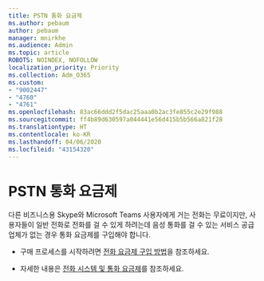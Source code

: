 ```yaml
---
title: PSTN 통화 요금제
ms.author: pebaum
author: pebaum
manager: mnirkhe
ms.audience: Admin
ms.topic: article
ROBOTS: NOINDEX, NOFOLLOW
localization_priority: Priority
ms.collection: Adm_O365
ms.custom:
- "9002447"
- "4760"
- "4761"
ms.openlocfilehash: 83ac66ddd2f5dac25aaa0b2ac3fe855c2e29f988
ms.sourcegitcommit: ff4b89d630597a044441e56d415b5b566a821f28
ms.translationtype: HT
ms.contentlocale: ko-KR
ms.lasthandoff: 04/06/2020
ms.locfileid: "43154320"
---
```

# <a name="pstn-calling-plans"></a>PSTN 통화 요금제

다른 비즈니스용 Skype와 Microsoft Teams 사용자에게 거는 전화는 무료이지만, 사용자들이 일반 전화로 전화를 걸 수 있게 하려는데 음성 통화를 걸 수 있는 서비스 공급업체가 없는 경우 통화 요금제를 구입해야 합니다.  

- 구매 프로세스를 시작하려면 [전화 요금제 구입 방법](https://docs.microsoft.com/MicrosoftTeams/calling-plans-for-office-365)을 참조하세요. 

- 자세한 내용은 [전화 시스템 및 통화 요금제](https://docs.microsoft.com/MicrosoftTeams/calling-plan-landing-page)를 참조하세요. 
